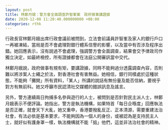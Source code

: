 ```yaml
---
layout: post
title: 林鄭月娥：警方會全面調查許智峯案　政府做事講證據
date: 2020-12-08 11:20:40.000000000 +08:00
categories: rthk
---
```


行政長官林鄭月娥出席行政會議前被問到，立法會前議員許智峯及家人的銀行戶口一再被凍結，當局是否不會處理對銀行體系信譽的影響，以及當中有否涉及程序出錯。她回應表示，沒有說過不會處理，強調警方會全面調查，結果會交予律政司作獨立決定，如最終檢控，所有證據都會在法庭公開審訊當中交代。

林鄭月娥說，政府做事有規有矩，要講證據，同時不能夠過分透露調查內容，否則難以將涉案人士繩之於法，對香港社會有害無益。她相信，銀行同樣處於這種狀態，不能夠「攤開」所有資料，「某人」所講的說話有無份量及能否信納，要視乎對方有無前科。她又呼籲市民認清社交媒體的錯誤訊息及謠言。

另外，警方連續兩日拘捕多名參與遊行的人士，被問到是否針對民主派人士，林鄭月娥表示不便評論。她指出，警方是執法機構，如果特首「每日企喺度」回應執法是否正確，就會天下大亂，她又重申，香港要撥亂反正、正本清源，需要重建法治社會，有法必依是基本要求，不能夠因為一個人的身份，或被認為是支持民主人士，就好似有護身罩一樣，執法機構就不能「掂」他們，這並非法治社會的精神。
